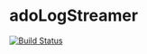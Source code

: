 # adoLogStreamer

[![Build Status](https://dev.azure.com/hoppy7/Azure/_apis/build/status/Hoppy7.adoLogStreamer?branchName=main)](https://dev.azure.com/hoppy7/Azure/_build/latest?definitionId=12&branchName=main)
